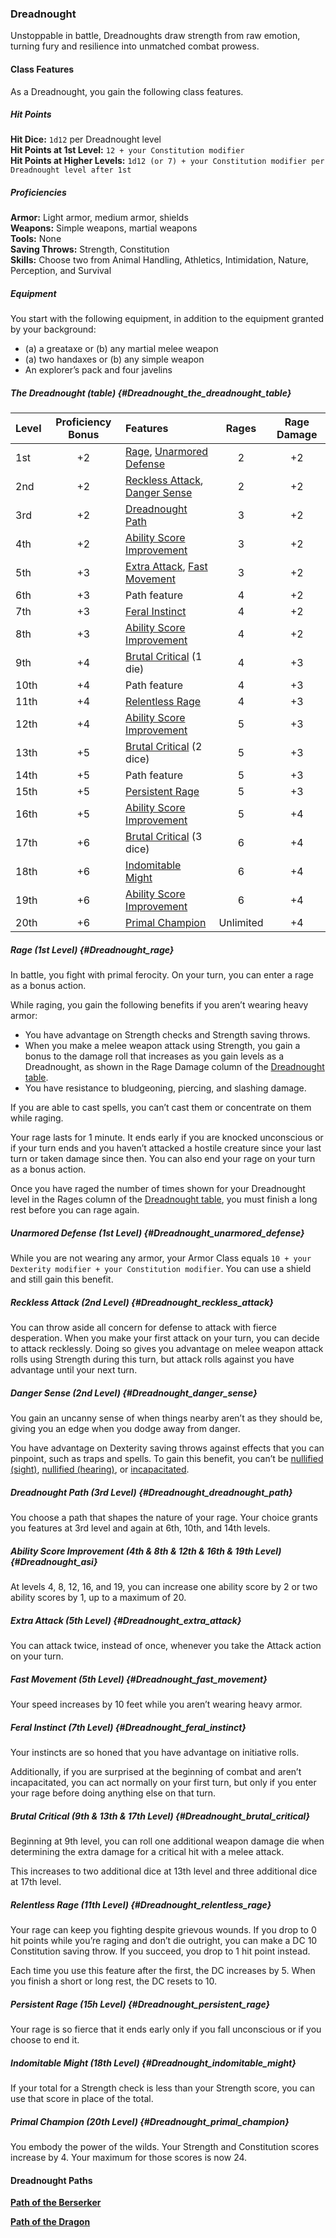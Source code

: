 ### Dreadnought

Unstoppable in battle, Dreadnoughts draw strength from raw emotion, turning fury and resilience into unmatched combat prowess.

#### Class Features

As a Dreadnought, you gain the following class features.

##### Hit Points

**Hit Dice:**
`1d12` per Dreadnought level
\
**Hit Points at 1st Level:**
`12 + your Constitution modifier`
\
**Hit Points at Higher Levels:**
`1d12 (or 7) + your Constitution modifier per Dreadnought level after 1st`

##### Proficiencies

**Armor:**
Light armor, medium armor, shields
\
**Weapons:**
Simple weapons, martial weapons
\
**Tools:**
None
\
**Saving Throws:**
Strength, Constitution
\
**Skills:**
Choose two from Animal Handling, Athletics, Intimidation, Nature, Perception, and Survival

##### Equipment

You start with the following equipment, in addition to the equipment granted by your background:

- (a) a greataxe or (b) any martial melee weapon
- (a) two handaxes or (b) any simple weapon
- An explorer’s pack and four javelins

##### The Dreadnought (table) {#Dreadnought_the_dreadnought_table}

| Level | Proficiency Bonus | Features                                                                                   | Rages     | Rage Damage |
|:------|:-----------------:|:-------------------------------------------------------------------------------------------|:---------:|:-----------:|
|   1st |        +2         | [Rage](#Dreadnought_rage), [Unarmored Defense](#Dreadnought_unarmored_defense)             |     2     |      +2     |
|   2nd |        +2         | [Reckless Attack](#Dreadnought_reckless_attack), [Danger Sense](#Dreadnought_danger_sense) |     2     |      +2     |
|   3rd |        +2         | [Dreadnought Path](#Dreadnought_dreadnought_path)                                          |     3     |      +2     |
|   4th |        +2         | [Ability Score Improvement](#Dreadnought_asi)                                              |     3     |      +2     |
|   5th |        +3         | [Extra Attack](#Dreadnought_extra_attack), [Fast Movement](#Dreadnought_fast_movement)     |     3     |      +2     |
|   6th |        +3         | Path feature                                                                               |     4     |      +2     |
|   7th |        +3         | [Feral Instinct](#Dreadnought_feral_instinct)                                              |     4     |      +2     |
|   8th |        +3         | [Ability Score Improvement](#Dreadnought_asi)                                              |     4     |      +2     |
|   9th |        +4         | [Brutal Critical](#Dreadnought_brutal_critical) (1 die)                                    |     4     |      +3     |
|  10th |        +4         | Path feature                                                                               |     4     |      +3     |
|  11th |        +4         | [Relentless Rage](#Dreadnought_relentless_rage)                                             |     4     |      +3     |
|  12th |        +4         | [Ability Score Improvement](#Dreadnought_asi)                                              |     5     |      +3     |
|  13th |        +5         | [Brutal Critical](#Dreadnought_brutal_critical) (2 dice)                                   |     5     |      +3     |
|  14th |        +5         | Path feature                                                                               |     5     |      +3     |
|  15th |        +5         | [Persistent Rage](#Dreadnought_persistent_rage)                                            |     5     |      +3     |
|  16th |        +5         | [Ability Score Improvement](#Dreadnought_asi)                                              |     5     |      +4     |
|  17th |        +6         | [Brutal Critical](#Dreadnought_brutal_critical) (3 dice)                                   |     6     |      +4     |
|  18th |        +6         | [Indomitable Might](#Dreadnought_indomitable_might)                                        |     6     |      +4     |
|  19th |        +6         | [Ability Score Improvement](#Dreadnought_asi)                                              |     6     |      +4     |
|  20th |        +6         | [Primal Champion](#Dreadnought_primal_champion)                                            | Unlimited |      +4     |

##### Rage (1st Level) {#Dreadnought_rage}

In battle, you fight with primal ferocity.
On your turn, you can enter a rage as a bonus action.

While raging, you gain the following benefits if you aren’t wearing heavy armor:

- You have advantage on Strength checks and Strength saving throws.
- When you make a melee weapon attack using Strength, you gain a bonus to the damage roll that increases as you gain levels as a Dreadnought, as shown in the Rage Damage column of the [Dreadnought table](#Dreadnought_the_dreadnought_table).
- You have resistance to bludgeoning, piercing, and slashing damage.

If you are able to cast spells, you can’t cast them or concentrate on them while raging.

Your rage lasts for 1 minute.
It ends early if you are knocked unconscious or if your turn ends and you haven’t attacked a hostile creature since your last turn or taken damage since then.
You can also end your rage on your turn as a bonus action.

Once you have raged the number of times shown for your Dreadnought level in the Rages column of the [Dreadnought table](#Dreadnought_the_dreadnought_table), you must finish a long rest before you can rage again.

##### Unarmored Defense (1st Level) {#Dreadnought_unarmored_defense}

While you are not wearing any armor, your Armor Class equals `10 + your Dexterity modifier + your Constitution modifier`.
You can use a shield and still gain this benefit.

##### Reckless Attack (2nd Level) {#Dreadnought_reckless_attack}

You can throw aside all concern for defense to attack with fierce desperation.
When you make your first attack on your turn, you can decide to attack recklessly.
Doing so gives you advantage on melee weapon attack rolls using Strength during this turn, but attack rolls against you have advantage until your next turn.

##### Danger Sense (2nd Level) {#Dreadnought_danger_sense}

You gain an uncanny sense of when things nearby aren’t as they should be, giving you an edge when you dodge away from danger.

You have advantage on Dexterity saving throws against effects that you can pinpoint, such as traps and spells.
To gain this benefit, you can’t be [nullified (sight)](#Conditions_nullified), [nullified (hearing)](#Conditions_nullified), or [incapacitated](#Conditions_incapacitated).

##### Dreadnought Path (3rd Level) {#Dreadnought_dreadnought_path}

You choose a path that shapes the nature of your rage.
Your choice grants you features at 3rd level and again at 6th, 10th, and 14th levels.

##### Ability Score Improvement (4th & 8th & 12th & 16th & 19th Level) {#Dreadnought_asi}

At levels 4, 8, 12, 16, and 19, you can increase one ability score by 2 or two ability scores by 1, up to a maximum of 20.

##### Extra Attack (5th Level) {#Dreadnought_extra_attack}

You can attack twice, instead of once, whenever you take the Attack action on your turn.

##### Fast Movement (5th Level) {#Dreadnought_fast_movement}

Your speed increases by 10 feet while you aren’t wearing heavy armor.

##### Feral Instinct (7th Level) {#Dreadnought_feral_instinct}

Your instincts are so honed that you have advantage on initiative rolls.

Additionally, if you are surprised at the beginning of combat and aren’t incapacitated, you can act normally on your first turn, but only if you enter your rage before doing anything else on that turn.

##### Brutal Critical (9th & 13th & 17th Level) {#Dreadnought_brutal_critical}

Beginning at 9th level, you can roll one additional weapon damage die when determining the extra damage for a critical hit with a melee attack.

This increases to two additional dice at 13th level and three additional dice at 17th level.

##### Relentless Rage (11th Level) {#Dreadnought_relentless_rage}

Your rage can keep you fighting despite grievous wounds.
If you drop to 0 hit points while you’re raging and don’t die outright, you can make a DC 10 Constitution saving throw.
If you succeed, you drop to 1 hit point instead.

Each time you use this feature after the first, the DC increases by 5.
When you finish a short or long rest, the DC resets to 10.

##### Persistent Rage (15h Level) {#Dreadnought_persistent_rage}

Your rage is so fierce that it ends early only if you fall unconscious or if you choose to end it.

##### Indomitable Might (18th Level) {#Dreadnought_indomitable_might}

If your total for a Strength check is less than your Strength score, you can use that score in place of the total.

##### Primal Champion (20th Level) {#Dreadnought_primal_champion}

You embody the power of the wilds.
Your Strength and Constitution scores increase by 4.
Your maximum for those scores is now 24.

#### Dreadnought Paths

[**Path of the Berserker**](./Path_of_the_Berserker.md)

[**Path of the Dragon**](./Path_of_the_Dragon.md)

